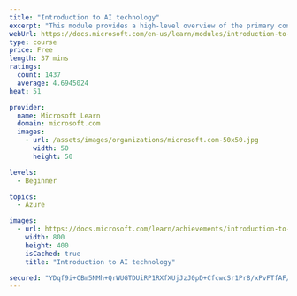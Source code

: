 ```yaml
---
title: "Introduction to AI technology"
excerpt: "This module provides a high-level overview of the primary concepts of AI and the technologies behind it. We then dive into how Microsoft is turning the latest advancements in AI into tools, products, and services that can be leveraged by organizations."
webUrl: https://docs.microsoft.com/en-us/learn/modules/introduction-to-ai-technology/
type: course
price: Free
length: 37 mins
ratings:
  count: 1437
  average: 4.6945024
heat: 51

provider:
  name: Microsoft Learn
  domain: microsoft.com
  images:
    - url: /assets/images/organizations/microsoft.com-50x50.jpg
      width: 50
      height: 50

levels:
  - Beginner

topics:
  - Azure

images:
  - url: https://docs.microsoft.com/learn/achievements/introduction-to-ai-technology-social.png
    width: 800
    height: 400
    isCached: true
    title: "Introduction to AI technology"

secured: "YDqf9i+CBm5NMh+QrWUGTDUiRP1RXfXUjJzJ0pD+CfcwcSr1Pr8/xPvFTfAF/STFRKS/aDKSdh6tEANIvi+xlwdtY5Ql2jBea1S+AR0UwZZLegV7nwF7t+iKmtBFtf+GDE3SfXtNdg8tpN2i7p9dsFVtP+R89IgM4mee450l6SQ3vpZMJciFdLm8q/EjnRBCZoJAPKTf9KrCzuzpCrFtvorPB4OsiDi/uShbIgiG4ZiiSbUj4nqumPeLFx1t+quVt6ksiLiZ170dqck2AtZl/VW8S+MsnM2XQLC3QaWXQ5W3cAtNiREBjjhLV40jmu75BKVvjc9cwriZBGhACPgdn/PaZmOuvNOUxQWRdJu9I8xeKgILLyzdOLrqNDgK+6mrJWgNfVGzzo2dwzDnLjczZA65nkCvQWhnOZWmCQkHzv8=;d+7nbaXT8yHTLla7QopiwA=="
---
```


